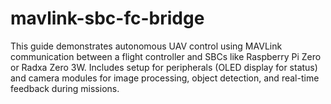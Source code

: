 # mavlink-sbc-fc-bridge
This guide demonstrates autonomous UAV control using MAVLink communication between a flight controller and SBCs like Raspberry Pi Zero or Radxa Zero 3W. Includes setup for peripherals (OLED display for status) and camera modules for image processing, object detection, and real-time feedback during missions.
